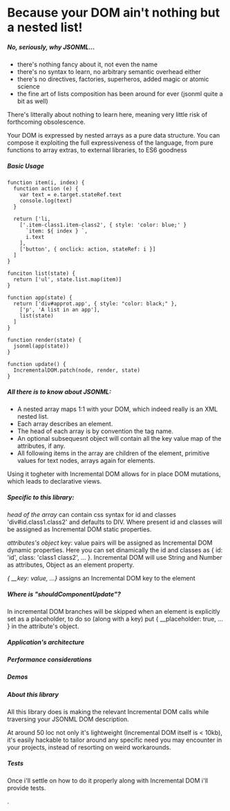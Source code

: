 # Because your DOM ain't nothing but a nested list!

##### No, seriously, why JSONML...
- there's nothing fancy about it, not even the name
- there's no syntax to learn, no arbitrary semantic overhead either
- there's no directives, factories, superheros, added magic or atomic science
- the fine art of lists composition has been around for ever (jsonml quite a bit as well)

There's litterally about nothing to learn here, meaning very little risk of forthcoming obsolescence.

Your DOM is expressed by nested arrays as a pure data structure. You can compose it exploiting the full expressiveness of the language, from pure functions to array extras, to external libraries, to ES6 goodness

##### Basic Usage
```
function item(i, index) {
  function action (e) {
    var text = e.target.stateRef.text
    console.log(text)
  }

  return ['li, 
    ['.item-class1.item-class2', { style: 'color: blue;' }
      `item: ${ index } `,
      i.text
    ],
    ['button', { onclick: action, stateRef: i }]
  ]
}

funciton list(state) {
  return ['ul', state.list.map(item)]
}

function app(state) {
  return ['div#approt.app', { style: "color: black;" },
    ['p', 'A list in an app'],
    list(state)
  ]
}

function render(state) {
  jsonml(app(state))
}

function update() {
  IncrementalDOM.patch(node, render, state)
}
```

##### All there is to know about JSONML:
- A nested array maps 1:1 with your DOM, which indeed really is an XML nested list.
- Each array describes an element.
- The head of each array is by convention the tag name.
- An optional subsequesnt object will contain all the key value map of the attributes, if any.
- All following items in the array are children of the element, primitive values for text nodes, arrays again for elements.

Using it togheter with Incremental DOM allows for in place DOM mutations, which leads to declarative views.

##### Specific to this library:
*head of the array* can contain css syntax for id and classes 'div#id.class1.class2' and defaults to DIV. Where present id and classes will be assigned as Incremental DOM static properties.

*attributes's object* key: value pairs will be assigned as Incremental DOM dynamic properties. Here you can set dinamically the id and classes as { id: 'id', class: 'class1 class2', ... }. Incremental DOM will use String and Number as attributes, Object as an element property.

*{ __key: value, ...}* assigns an Incremental DOM key to the element

##### Where is "shouldComponentUpdate"?
In incremental DOM branches will be skipped when an element is explicitly set as a placeholder, to do so (along with a key) put { __placeholder: true, ... } in the attribute's object.

##### Application's architecture

##### Performance considerations

##### Demos

##### About this library
All this library does is making the relevant Incremental DOM calls while traversing your JSONML DOM description.

At around 50 loc not only it's lightweight (Incremental DOM itself is < 10kb), it's easily hackable to tailor around any specific need you may encounter in your projects, instead of resorting on weird workarounds.

##### Tests
Once i'll settle on how to do it properly along with Incremental DOM i'll provide tests.








.
